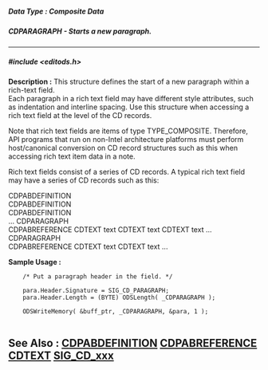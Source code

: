 ##### Data Type : Composite Data
##### CDPARAGRAPH - Starts a new paragraph.
---
##### #include <editods.h>
**Description :**
This structure defines the start of a new paragraph within a rich-text field.  
Each paragraph in a rich text field may have different style attributes, such 
as indentation and interline spacing. Use this structure when accessing a rich 
text field at the level of the CD records.

Note that rich text fields are items of type TYPE_COMPOSITE. Therefore, API 
programs that run on non-Intel architecture platforms must perform 
host/canonical conversion on CD record structures such as this when accessing 
rich text item data in a note.

Rich text fields consist of a series of CD records. A typical rich text field 
may have a series of CD records such as this:

CDPABDEFINITION    
CDPABDEFINITION    
CDPABDEFINITION    
...
CDPARAGRAPH   
CDPABREFERENCE
CDTEXT
text 
CDTEXT 
text
CDTEXT 
text
...
CDPARAGRAPH   
CDPABREFERENCE
CDTEXT
text 
CDTEXT 
text
...

**Sample Usage :**
```
    /* Put a paragraph header in the field. */
    
    para.Header.Signature = SIG_CD_PARAGRAPH;
    para.Header.Length = (BYTE) ODSLength( _CDPARAGRAPH );

    ODSWriteMemory( &buff_ptr, _CDPARAGRAPH, &para, 1 );
    
```
**See Also :**
[CDPABDEFINITION](D:/md_files/CDPABDEFINITION.md)
[CDPABREFERENCE](D:/md_files/CDPABREFERENCE.md)
[CDTEXT](D:/md_files/CDTEXT.md)
[SIG_CD_xxx](D:/md_files/SIG_CD_xxx.md)
---
